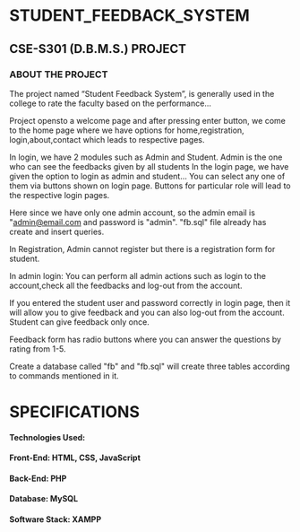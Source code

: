 # STUDENT_FEEDBACK_SYSTEM

## CSE-S301 (D.B.M.S.) PROJECT


### ABOUT THE PROJECT

The project named “Student Feedback System”, is generally used in the college
to rate the faculty based on the performance...

Project opensto a welcome page and after pressing enter button,
we come to the home page where we have options for
home,registration, login,about,contact which leads to respective pages.

In login, we have 2 modules such as Admin and Student.
Admin is the one who can see the feedbacks given by all students
In the login page,
we have given the option to login as admin and student...
You can select any one of them via buttons shown on login page.
Buttons for particular role will lead to the respective login pages.

Here since we have only one admin account,
so the admin email is "admin@email.com and password is "admin".
"fb.sql" file already has create and insert queries.

In Registration,
Admin cannot register but there is a registration form for student.

In admin login: You can perform all admin actions such as login to the account,check all the feedbacks and log-out from the account.

If you entered the student user and password correctly in login page, then it will allow you to give feedback and you can also log-out from the account.
Student can give feedback only once.

Feedback form has radio buttons where you can answer the questions by rating from 1-5.

Create a database called "fb" and
"fb.sql" will create three tables according to commands mentioned in it.

# SPECIFICATIONS

#### Technologies Used:

#### Front-End: HTML, CSS, JavaScript

#### Back-End: PHP

#### Database: MySQL

#### Software Stack: XAMPP
